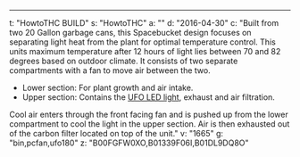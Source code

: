 ---
t: "HowtoTHC BUILD"
s: "HowtoTHC"
a: ""
d: "2016-04-30"
c: "Built from two 20 Gallon garbage cans, this Spacebucket design focuses on separating light heat from the plant for optimal temperature control. This units maximum temperature after 12 hours of light lies between 70 and 82 degrees based on outdoor climate. It consists of two separate compartments with a fan to move air between the two.
  <ul><li>Lower section: For plant growth and air intake.</li><li>Upper section: Contains the <a href='https://amzn.to/36NO5zr'>UFO LED light</a>, exhaust and air filtration.</li></ul>
  Cool air enters through the front facing fan and is pushed up from the lower compartment to cool the light in the upper section. Air is then exhausted out of the carbon filter located on top of the unit."
v: "1665"
g: "bin,pcfan,ufo180"
z: "B00FGFW0XO,B01339F06I,B01DL9DQ8O"
